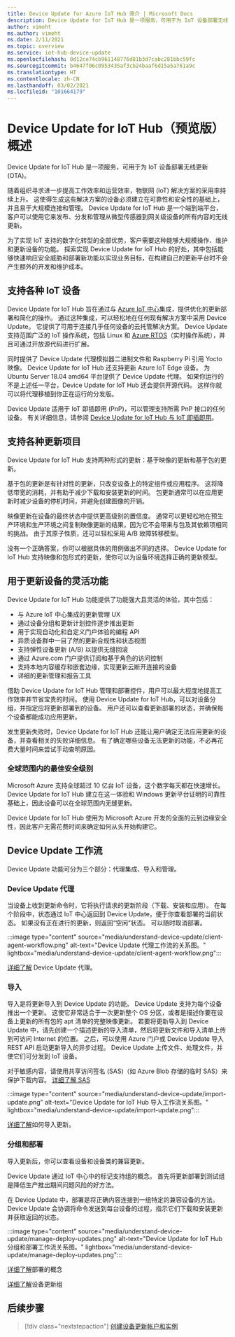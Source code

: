 ```yaml
---
title: Device Update for Azure IoT Hub 简介 | Microsoft Docs
description: Device Update for IoT Hub 是一项服务，可用于为 IoT 设备部署无线更新 (OTA)。
author: vimeht
ms.author: vimeht
ms.date: 2/11/2021
ms.topic: overview
ms.service: iot-hub-device-update
ms.openlocfilehash: 0d12ce74cb961148776d81b3d7cabc281bbc59fc
ms.sourcegitcommit: b4647f06c0953435af3cb24baaf6d15a5a761a9c
ms.translationtype: HT
ms.contentlocale: zh-CN
ms.lasthandoff: 03/02/2021
ms.locfileid: "101664179"
---
```

# <a name="device-update-for-iot-hub-preview-overview"></a>Device Update for IoT Hub（预览版）概述

Device Update for IoT Hub 是一项服务，可用于为 IoT 设备部署无线更新 (OTA)。

随着组织寻求进一步提高工作效率和运营效率，物联网 (IoT) 解决方案的采用率持续上升。 这使得生成这些解决方案的设备必须建立在可靠性和安全性的基础上，并且易于大规模连接和管理。 Device Update for IoT Hub 是一个端到端平台，客户可以使用它来发布、分发和管理从微型传感器到网关级设备的所有内容的无线更新。 

为了实现 IoT 支持的数字化转型的全部优势，客户需要这种能够大规模操作、维护和更新设备的功能。 探索实现 Device Update for IoT Hub 的好处，其中包括能够快速响应安全威胁和部署新功能以实现业务目标，在构建自己的更新平台时不会产生额外的开发和维护成本。

## <a name="support-for-a-wide-range-of-iot-devices"></a>支持各种 IoT 设备

Device Update for IoT Hub 旨在通过与 [Azure IoT 中心](https://azure.microsoft.com/en-us/services/iot-hub/)集成，提供优化的更新部署和简化的操作。 通过这种集成，可以轻松地在任何现有解决方案中采用 Device Update。 它提供了可用于连接几乎任何设备的云托管解决方案。 Device Update 支持范围广泛的 IoT 操作系统，包括 Linux 和 [Azure RTOS](https://azure.microsoft.com/en-us/services/rtos/)（实时操作系统），并且可通过开放源代码进行扩展。 

同时提供了 Device Update 代理模拟器二进制文件和 Raspberry Pi 引用 Yocto 映像。
Device Update for IoT Hub 还支持更新 Azure IoT Edge 设备。 为 Ubuntu Server 18.04 amd64 平台提供了 Device Update 代理。 如果你运行的不是上述任一平台，Device Update for IoT Hub 还会提供开源代码。 这样你就可以将代理移植到你正在运行的分发版。

Device Update 适用于 IoT 即插即用 (PnP)，可以管理支持所需 PnP 接口的任何设备。 有关详细信息，请参阅 [Device Update for IoT Hub 与 IoT 即插即用](device-update-plug-and-play.md)。

## <a name="support-for-a-wide-range-of-update-artifacts"></a>支持各种更新项目

Device Update for IoT Hub 支持两种形式的更新：基于映像的更新和基于包的更新。

基于包的更新是有针对性的更新，只改变设备上的特定组件或应用程序。 这将降低带宽的消耗，并有助于减少下载和安装更新的时间。 包更新通常可以在应用更新时减少设备的停机时间，并避免创建图像的开销。

映像更新在设备的最终状态中提供更高级别的置信度。 通常可以更轻松地在预生产环境和生产环境之间复制映像更新的结果，因为它不会带来与包及其依赖项相同的挑战。
由于其原子性质，还可以轻松采用 A/B 故障转移模型。

没有一个正确答案，你可以根据具体的用例做出不同的选择。 Device Update for IoT Hub 支持映像和包形式的更新，使你可以为设备环境选择正确的更新模型。

## <a name="flexible-features-for-updating-devices"></a>用于更新设备的灵活功能

Device Update for IoT Hub 功能提供了功能强大且灵活的体验，其中包括：

* 与 Azure IoT 中心集成的更新管理 UX
* 通过设备分组和更新计划控件逐步推出更新
* 用于实现自动化和自定义门户体验的编程 API
* 异质设备群中一目了然的更新合规性和状态视图
* 支持弹性设备更新 (A/B) 以提供无缝回滚
* 通过 Azure.com 门户提供订阅和基于角色的访问控制
* 支持本地内容缓存和嵌套边缘，实现更新云断开连接的设备
* 详细的更新管理和报告工具 

借助 Device Update for IoT Hub 管理和部署控件，用户可以最大程度地提高工作效率并节省宝贵的时间。 使用 Device Update for IoT Hub，可以对设备分组，并指定应将更新部署到的设备。 用户还可以查看更新部署的状态，并确保每个设备都能成功应用更新。

发生更新失败时，Device Update for IoT Hub 还能让用户确定无法应用更新的设备，并查看相关的失败详细信息。 有了确定哪些设备无法更新的功能，不必再花费大量时间来尝试手动查明原因。

### <a name="best-in-class-security-at-global-scale"></a>全球范围内的最佳安全级别

Microsoft Azure 支持全球超过 10 亿台 IoT 设备，这个数字每天都在快速增长。 Device Update for IoT Hub 建立在这一体验和 Windows 更新平台证明的可靠性基础上，因此设备可以在全球范围内无缝更新。

Device Update for IoT Hub 使用为 Microsoft Azure 开发的全面的云到边缘安全性，因此客户无需花费时间来确定如何从头开始构建它。


## <a name="device-update-workflows"></a>Device Update 工作流

Device Update 功能可分为三个部分：代理集成、导入和管理。

### <a name="device-update-agent"></a>Device Update 代理

当设备上收到更新命令时，它将执行请求的更新阶段（下载、安装和应用）。 在每个阶段中，状态通过 IoT 中心返回到 Device Update，便于你查看部署的当前状态。 如果没有正在进行的更新，则返回“空闲”状态。 可以随时取消部署。

:::image type="content" source="media/understand-device-update/client-agent-workflow.png" alt-text="Device Update 代理工作流的关系图。" lightbox="media/understand-device-update/client-agent-workflow.png":::

[详细了解](device-update-agent-overview.md) Device Update 代理。 

### <a name="importing"></a>导入

导入是将更新导入到 Device Update 的功能。 Device Update 支持为每个设备推出一个更新。 这使它非常适合于一次更新整个 OS 分区，或者是描述你要在设备上更新的所有包的 apt 清单的完整映像更新。 若要将更新导入到 Device Update 中，请先创建一个描述更新的导入清单，然后将更新文件和导入清单上传到可访问 Internet 的位置。 之后，可以使用 Azure 门户或 Device Update 导入 REST API 启动更新导入的异步过程。 Device Update 上传文件、处理文件，并使它们可分发到 IoT 设备。

对于敏感内容，请使用共享访问签名 (SAS)（如 Azure Blob 存储的临时 SAS）来保护下载内容。 [详细了解 SAS](https://docs.microsoft.com/azure/storage/common/storage-sas-overview)

:::image type="content" source="media/understand-device-update/import-update.png" alt-text="Device Update for IoT Hub 导入工作流关系图。" lightbox="media/understand-device-update/import-update.png":::

[详细了解](import-concepts.md)如何导入更新。 

### <a name="grouping-and-deployment"></a>分组和部署

导入更新后，你可以查看设备和设备类的兼容更新。

Device Update 通过 IoT 中心中的标记支持组的概念。 首先将更新部署到测试组是降低生产推出期间问题风险的好方法。

在 Device Update 中，部署是将正确内容连接到一组特定的兼容设备的方法。 Device Update 会协调将命令发送到每台设备的过程，指示它们下载和安装更新并获取返回的状态。

:::image type="content" source="media/understand-device-update/manage-deploy-updates.png" alt-text="Device Update for IoT Hub 分组和部署工作流关系图。" lightbox="media/understand-device-update/manage-deploy-updates.png":::

[详细了解](device-update-compliance.md)部署的概念

[详细了解](device-update-groups.md)设备更新组


## <a name="next-steps"></a>后续步骤

> [!div class="nextstepaction"]
> [创建设备更新帐户和实例](create-device-update-account.md)
